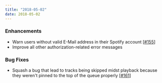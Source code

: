 ```yaml
---
title: "2018-05-02"
date: 2018-05-02
---
```


### Enhancements

- Warn users without valid E-Mail address in their Spotify account [[#155](https://github.com/Festify/app/issues/155)]
- Improve all other authorization-related error messages

### Bug Fixes

- Squash a bug that lead to tracks being skipped midst playback because they weren't pinned to the top of the queue properly [[#161](https://github.com/Festify/app/issues/166)]